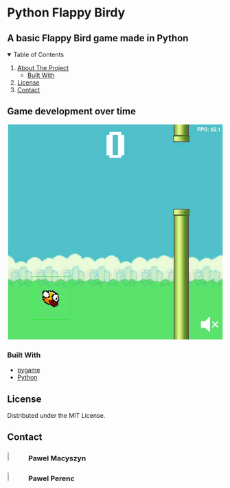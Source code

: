 # Python Flappy Birdy
## A basic Flappy Bird game made in Python

<!-- TABLE OF CONTENTS -->
<details open="open">
  <summary>Table of Contents</summary>
  <ol>
    <li>
      <a href="#about-the-project">About The Project</a>
      <ul>
        <li><a href="#built-with">Built With</a></li>
      </ul>
    </li>
    <li><a href="#license">License</a></li>
    <li><a href="#contact">Contact</a></li>
  </ol>
</details>

<!-- ABOUT THE PROJECT -->
## Game development over time

<!-- Image about -->
<p align="center">
    <img src="https://github.com/PawelMacysyzn/python_flappy_bird/blob/main/imgs/page_presentation/game_development_presentation.gif?raw=true" alt="Grafiki nie ma, ale będzie :)" width="500" height="500">
</p>

### Built With

* [pygame](https://www.pygame.org/news)
* [Python](https://www.python.org/)

<!-- LICENSE -->
## License

Distributed under the MIT License.

<!-- CONTACT -->
## Contact

### <img src="https://img.shields.io/badge/-LinkedIn-black.svg?style=for-the-badge&logo=linkedin&colorB=555" width=9% height=9%> Pawel Macyszyn 
### <img src="https://img.shields.io/badge/-LinkedIn-black.svg?style=for-the-badge&logo=linkedin&colorB=555" width=9% height=9%> Pawel Perenc
